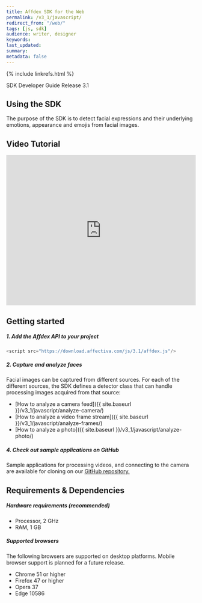 ```yaml
---
title: Affdex SDK for the Web
permalink: /v3_1/javascript/
redirect_from: "/web/"
tags: [js, sdk]
audience: writer, designer
keywords:
last_updated:
summary:
metadata: false
---
```

{% include linkrefs.html %}

SDK Developer Guide Release 3.1

## Using the SDK

The purpose of the SDK is to detect facial expressions and their underlying emotions, appearance and emojis from facial images.

## Video Tutorial
<iframe width="100%" height="400px" src="https://www.youtube.com/embed/5ZiIK5TheXE?list=PL4uhb2yWZJbytOZkYxMlsuYUp_jP6ygG5" frameborder="0" allowfullscreen></iframe>

## Getting started

##### 1. Add the Affdex API to your project  

```js
<script src="https://download.affectiva.com/js/3.1/affdex.js"/>
```

##### 2. Capture and analyze faces

Facial images can be captured from different sources. For each of the different sources, the SDK defines a detector class that can handle processing images acquired from that source:

* [How to analyze a camera feed]({{ site.baseurl }}/v3_1/javascript/analyze-camera/)
* [How to analyze a video frame stream]({{ site.baseurl }}/v3_1/javascript/analyze-frames/)
* [How to analyze a photo]({{ site.baseurl }}/v3_1/javascript/analyze-photo/)



##### 4. Check out sample applications on GitHub
Sample applications for processing videos, and connecting to the camera are available for cloning on our [GitHub repository.](http://github.com/Affectiva/js-sdk-sample-apps)


## Requirements & Dependencies

##### Hardware requirements (recommended)

*	Processor, 2 GHz
*	RAM, 1 GB


##### Supported browsers  

The following browsers are supported on desktop platforms. Mobile browser support is planned for a future release.

*	Chrome 51 or higher
*	Firefox 47 or higher
* Opera 37
* Edge 10586
